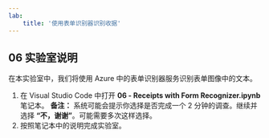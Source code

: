 ```yaml
---
lab:
    title: '使用表单识别器识别收据'
---
```


## 06 实验室说明
在本实验室中，我们将使用 Azure 中的表单识别器服务识别表单图像中的文本。

1.  在 Visual Studio Code 中打开 **06 - Receipts with Form Recognizer.ipynb** 笔记本。 
    **备注：** 系统可能会提示你选择是否完成一个 2 分钟的调查。继续并选择 **“不，谢谢”**。可能需要多次这样选择。
2.  按照笔记本中的说明完成实验室。

